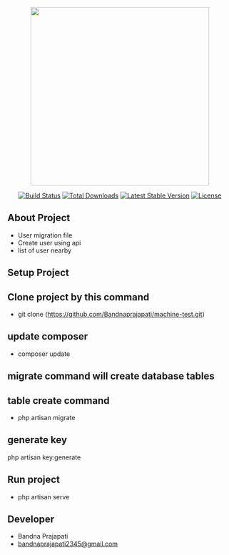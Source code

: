 <p align="center"><a href="https://laravel.com" target="_blank"><img src="https://raw.githubusercontent.com/laravel/art/master/logo-lockup/5%20SVG/2%20CMYK/1%20Full%20Color/laravel-logolockup-cmyk-red.svg" width="400"></a></p>

<p align="center">
<a href="https://travis-ci.org/laravel/framework"><img src="https://travis-ci.org/laravel/framework.svg" alt="Build Status"></a>
<a href="https://packagist.org/packages/laravel/framework"><img src="https://img.shields.io/packagist/dt/laravel/framework" alt="Total Downloads"></a>
<a href="https://packagist.org/packages/laravel/framework"><img src="https://img.shields.io/packagist/v/laravel/framework" alt="Latest Stable Version"></a>
<a href="https://packagist.org/packages/laravel/framework"><img src="https://img.shields.io/packagist/l/laravel/framework" alt="License"></a>
</p>

## About Project

- User migration file
- Create user using api 
- list of user nearby 



## Setup  Project

## Clone project by this command
- git clone (https://github.com/Bandnaprajapati/machine-test.git) 

## update composer 
- composer update

## migrate command will create database tables
## table create command 
- php artisan migrate


## generate key
php artisan key:generate

## Run project
- php artisan serve


## Developer
- Bandna Prajapati
- bandnaprajapati2345@gmail.com



